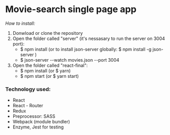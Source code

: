 # Movie-search single page app

_How to install:_

1. Donwload or clone the repository
2. Open the folder called "server" (it's nessasary to run the server on 3004 port):
    * \$ npm install (or to install json-server globally: $ npm install -g json-server )
    * \$ json-server --watch movies.json --port 3004
3. Open the folder called "react-final":
    * \$ npm install (or \$ yarn)
    * \$ npm start (or \$ yarn start)


### Technology used:

* React
* React - Router
* Redux
* Preprocessor: SASS
* Webpack (module bundler)
* Enzyme, Jest for testing
